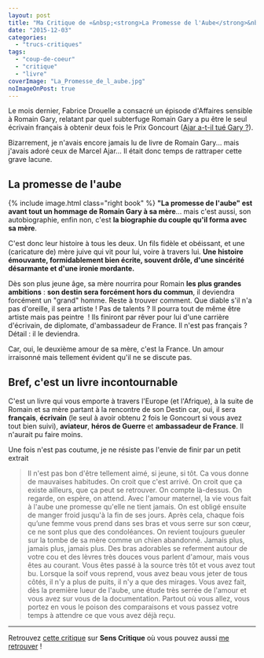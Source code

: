 ```yaml
---
layout: post
title: "Ma Critique de «&nbsp;<strong>La Promesse de l'Aube</strong>&nbsp;» de <em>Romain&nbsp;Gary</em>"
date: "2015-12-03"
categories: 
  - "trucs-critiques"
tags: 
  - "coup-de-coeur"
  - "critique"
  - "livre"
coverImage: "La_Promesse_de_l_aube.jpg"
noImageOnPost: true
---
```


Le mois dernier, Fabrice Drouelle a consacré un épisode d'Affaires sensible à Romain Gary, relatant par quel subterfuge Romain Gary a pu être le seul écrivain français à obtenir deux fois le Prix Goncourt ([Ajar a-t-il tué Gary ?](http://www.franceinter.fr/emission-affaires-sensibles-ajar-a-t-il-tue-gary)).

Bizarrement, je n'avais encore jamais lu de livre de Romain Gary... mais j'avais adoré ceux de Marcel Ajar... Il était donc temps de rattraper cette grave lacune.

## La promesse de l'aube

{% include image.html class="right book" %}
**"La promesse de l'aube" est avant tout un hommage de Romain Gary à sa mère**... mais c'est aussi, son autobiographie, enfin non, c'est **la biographie du couple qu'il forma avec sa mère**.

C'est donc leur histoire à tous les deux. Un fils fidèle et obéissant, et une (caricature de) mère juive qui vit pour lui, voire à travers lui. **Une histoire émouvante, formidablement bien écrite, souvent drôle, d'une sincérité désarmante et d'une ironie mordante.**

Dès son plus jeune âge, sa mère nourrira pour Romain **les plus grandes ambitions** : **son destin sera forcément hors du commun**, il deviendra forcément un "grand" homme. Reste à trouver comment. Que diable s'il n'a pas d'oreille, il sera artiste ! Pas de talents ? Il pourra tout de même être artiste mais pas peintre  ! Ils finiront par rêver pour lui d'une carrière d'écrivain, de diplomate, d'ambassadeur de France. Il n'est pas français ? Détail : il le deviendra.

Car, oui, le deuxième amour de sa mère, c'est la France. Un amour irraisonné mais tellement évident qu'il ne se discute pas.

## Bref, c'est un livre incontournable

C'est un livre qui vous emporte à travers l'Europe (et l'Afrique), à la suite de Romain et sa mère partant à la rencontre de son Destin car, oui, il sera **français**, **écrivain** (le seul à avoir obtenu 2 fois le Goncourt si vous avez tout bien suivi), **aviateur**, **héros de Guerre** et **ambassadeur de France**. Il n'aurait pu faire moins.

Une fois n'est pas coutume, je ne résiste pas l'envie de finir par un petit extrait 

<blockquote class="center">
	Il n'est pas bon d'être tellement aimé, si jeune, si tôt. Ca vous donne de mauvaises habitudes. On croit que c'est arrivé. On croit que ça existe ailleurs, que ça peut se retrouver. On compte là-dessus. On regarde, on espère, on attend. Avec l'amour maternel, la vie vous fait à l'aube une promesse qu'elle ne tient jamais. On est obligé ensuite de manger froid jusqu'à la fin de ses jours. Après cela, chaque fois qu’une femme vous prend dans ses bras et vous serre sur son cœur, ce ne sont plus que des condoléances. On revient toujours gueuler sur la tombe de sa mère comme un chien abandonné. Jamais plus, jamais plus, jamais plus. Des bras adorables se referment autour de votre cou et des lèvres très douces vous parlent d'amour, mais vous êtes au courant. Vous êtes passé à la source très tôt et vous avez tout bu. Lorsque la soif vous reprend, vous avez beau vous jeter de tous côtés, il n'y a plus de puits, il n'y a que des mirages. Vous avez fait, dès la première lueur de l'aube, une étude très serrée de l'amour et vous avez sur vous de la documentation. Partout où vous allez, vous portez en vous le poison des comparaisons et vous passez votre temps à attendre ce que vous avez déjà reçu.
</blockquote>

* * *

Retrouvez [cette critique](http://www.senscritique.com/livre/La_Promesse_de_l_aube/critique/75818300) sur **Sens Critique** où vous pouvez aussi [me retrouver](http://www.senscritique.com/Arnaud_Malon) !
